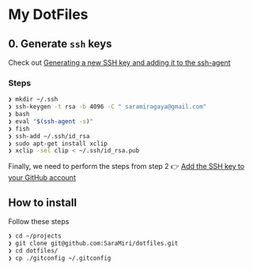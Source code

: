 # My DotFiles

## 0. Generate `ssh` keys

Check out [Generating a new SSH key and adding it to the ssh-agent](https://help.github.com/articles/generating-a-new-ssh-key-and-adding-it-to-the-ssh-agent/)

### Steps

```sh
❯ mkdir ~/.ssh
❯ ssh-keygen -t rsa -b 4096 -C " saramiragaya@gmail.com"
❯ bash
❯ eval "$(ssh-agent -s)"
❯ fish
❯ ssh-add ~/.ssh/id_rsa
❯ sudo apt-get install xclip
❯ xclip -sel clip < ~/.ssh/id_rsa.pub
```

Finally, we need to perform the steps from step 2 👉 [Add the SSH key to your GitHub account](https://help.github.com/articles/adding-a-new-ssh-key-to-your-github-account)

## How to install

Follow these steps

```sh
❯ cd ~/projects
❯ git clone git@github.com:SaraMiri/dotfiles.git
❯ cd dotfiles/
❯ cp ./gitconfig ~/.gitconfig
```
